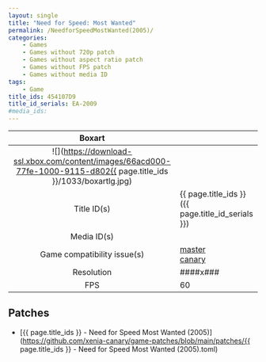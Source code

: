 ```yaml
---
layout: single
title: "Need for Speed: Most Wanted"
permalink: /NeedforSpeedMostWanted(2005)/
categories:
    - Games
    - Games without 720p patch
    - Games without aspect ratio patch
    - Games without FPS patch
    - Games without media ID
tags:
    - Game
title_ids: 454107D9
title_id_serials: EA-2009
#media_ids:
---
```


| Boxart                      |                                                                                        |
| :----:                      | :-                                                                                     |
| ![](https://download-ssl.xbox.com/content/images/66acd000-77fe-1000-9115-d802{{ page.title_ids }}/1033/boxartlg.jpg) |
| Title ID(s)                 | {{ page.title_ids }} ({{ page.title_id_serials }})                                     |
| Media ID(s)                 |                                                                                        |
| Game compatibility issue(s) | [master](https://github.com/xenia-project/game-compatibility/issues/)<br>[canary](https://github.com/xenia-canary/game-compatibility/issues/) |
| Resolution                  | ####x###                                                                               |
| FPS                         | 60                                                                                     |

## Patches
* [{{ page.title_ids }} - Need for Speed Most Wanted (2005)](https://github.com/xenia-canary/game-patches/blob/main/patches/{{ page.title_ids }} - Need for Speed Most Wanted (2005).toml)

<!--This page was generated by a script. You can remove this comment once the page is verified to be free of mistakes.-->
